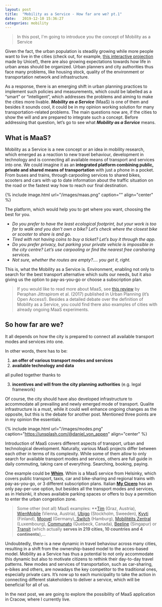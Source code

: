 ```yaml
---
layout: post
title:  "Mobility as a Service - How far are we? pt.1"
date:   2019-12-10 15:36:27
categories: mobility
---
```


> In this post, I'm going to introduce you the concept of Mobility as a Service

Given the fact, the urban population is steadily growing while more people want to live in the cities (check out, for example, [this interactive projection](https://www.unicef.org/sowc2012/urbanmap/) made by Unicef), there are also growing expectations towards how life in urban areas should be organized. Urban planners and city authorities thus face many problems, like housing stock, quality of the environment or transportation network and infrastructure.

As a response, there is an emerging shift in urban planning practices to implement such policies and measurements, which could be labelled as a “smart” or “intelligent”, which addresses the problems and aiming to make the cities more livable. ***Mobility as a Service*** (MaaS) is one of them and besides it sounds cool, it could be in my opinion working solution for many transportation-related problems. The main questions now are, if the cities to show the will and are prepared to integrate such a concept. Before addressing that question, let’s go to see what ***Mobility as a Service*** means.

## What is MaaS? 

Mobility as a Service is a new concept or an idea in mobility research, which emerged as a reaction to new travel behaviour, development in technology and is connecting all available means of transport and services into one. We could imagine it as an **integrated platform combining public, private and shared means of transportation** with just a phone in a pocket. From buses and trains, through carpooling services to shared bikes, scooters and cars with up to date information about the traffic situation on the road or the fastest way how to reach our final destination.

{% include image.html url="/images/maas.png" caption="" align="center" %}

The platform, which would help you to get where you want, choosing the best for you.

- *Do you prefer to have the least ecological footprint, but your work is too far to walk and you don’t own a bike? Let’s check where the closest bike or scooter to share is and go.* 
- *Tired with not having coins to buy a ticket? Let’s buy it through the app.* 
- *Do you prefer privacy, but parking your private vehicle is impossible in the city centre? Let’s use carpooling or find the nearest free carsharing services.*
- *Not sure, whether the routes are empty?…. you get it, right.*

This is, what the Mobility as a Service is. Environment, enabling not only to search for the best transport alternative which suits our needs, but it also giving us the option to pay-as-you-go or choose a subscription plan. 

> If you would like to read more about MaaS, see [this review](https://www.cogitatiopress.com/urbanplanning/article/view/931) by Peraphan Jittrapirom et al. (2017) published in Urban Planning (it’s Open Access!). Besides a detailed debate over the definition of Mobility as a Service, you could find there also examples of cities with already ongoing MaaS experiments. 

## So how far are we?

It all depends on how the city is prepared to connect all available transport modes and services into one.

In other words, there has to be:

1. **an offer of various transport modes and services**
2. **available technology and data**

all pulled together thanks to

3. **incentives and will from the city planning authorities** (e.g. legal framework)

Of course, the city should have also developed infrastructure to accommodate all prevailing and newly emerged mode of transport. Qualite infrastructure is a must, while it could well enhance ongoing changes as the opposite, but this is the debate for another post. Mentioned three points are in my opinion the essentials.

{% include image.html url="/images/modes.png" caption="https://unsplash.com/@daniel_von_appen" align="center" %}

Introduction of MaaS covers different aspects of transport, urban and technological development. Naturally, various MaaS projects differ between each other in terms of its complexity. While some of them allow to only search for available transport modes and services, others are full guide in daily commuting, taking care of everything. Searching, booking, paying.

One example could be [**Whim**](https://whimapp.com/). Whim is a MaaS service from Helsinky, which covers public transport, taxis, car and bike-sharing and regional trains with pay-as-you-go, or 3 different subscription plans. Italian [**My Cicero**](http://www.mycicero.eu/) has an only pay-per-use option, but besides all the transport modes and services, as in Helsinki, it shows available parking spaces or offers to buy a permition to enter the urban congestion zone.

> Some other (not all) MaaS examples: **[Tim](https://www.tim-oesterreich.at/graz/) (Graz, Austria), [WienMobile](https://www.wienerlinien.at/eportal3/ep/channelView.do/pageTypeId/66533/channelId/-3600061) (Vienna, Austria), [Ubigo](https://www.ubigo.me/en/home) (Stockholm, Sweeden), [Kyyti](https://www.kyyti.com/) (Finland), [Moovel](https://www.moovel.com/en) (Germany)[, Switch](https://www.switchh.de/hochbahn/hamburg/switchh/homepage) (Hamburg), [Mobilitéits Zentral](https://www.mobiliteit.lu/en/) (Luxembourg), [Communato](https://www.communauto.com/) (Quebeck, Canada), [Beeline](https://www.beeline.sg/) (Singapur) or [Transit](https://transitapp.com/region) (which actually **serves in 219 cities, 10 countries and 4 continents**),…

Undoubtedly, there is a new dynamic in travel behaviour across many cities, resulting in a shift from the ownership-based model to the acces-based model. Mobility as a Service has thus a potential to not only accommodate this dynamic but also to motivate citizens to rethink their day-to-day travel patterns. New modes and services of transportation, such as car-sharing, e-bikes and others, are nowadays the key competitor to the traditional ones, especially private cars. It’s now up to each municipality to take the action in connecting different stakeholders to deliver a service, which will be beneficial for all of us.

In the next post, we are going to explore the possibility of MaaS application in Cracow, where I currently live.